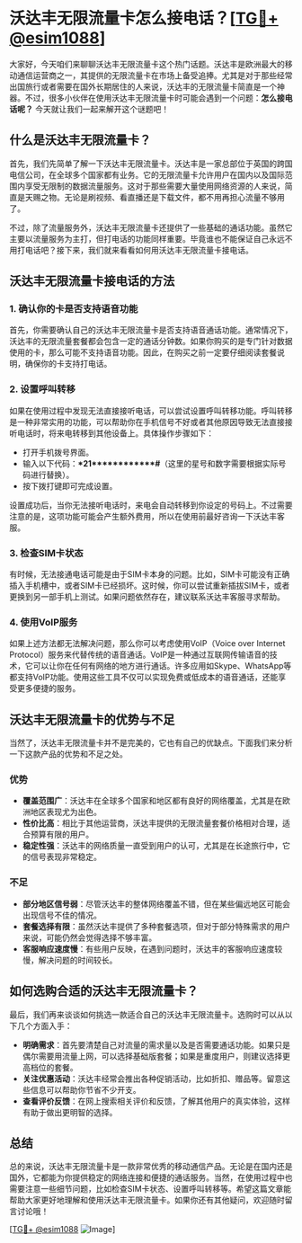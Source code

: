 # 沃达丰无限流量卡怎么接电话？[[TG💪+ @esim1088](https://t.me/s/esim1088)]

大家好，今天咱们来聊聊沃达丰无限流量卡这个热门话题。沃达丰是欧洲最大的移动通信运营商之一，其提供的无限流量卡在市场上备受追捧。尤其是对于那些经常出国旅行或者需要在国外长期居住的人来说，沃达丰的无限流量卡简直是一个神器。不过，很多小伙伴在使用沃达丰无限流量卡时可能会遇到一个问题：**怎么接电话呢？** 今天就让我们一起来解开这个谜题吧！

## 什么是沃达丰无限流量卡？

首先，我们先简单了解一下沃达丰无限流量卡。沃达丰是一家总部位于英国的跨国电信公司，在全球多个国家都有业务。它的无限流量卡允许用户在国内以及国际范围内享受无限制的数据流量服务。这对于那些需要大量使用网络资源的人来说，简直是天赐之物。无论是刷视频、看直播还是下载文件，都不用再担心流量不够用了。

不过，除了流量服务外，沃达丰无限流量卡还提供了一些基础的通话功能。虽然它主要以流量服务为主打，但打电话的功能同样重要。毕竟谁也不能保证自己永远不用打电话吧？接下来，我们就来看看如何用沃达丰无限流量卡接电话。

## 沃达丰无限流量卡接电话的方法

### 1. 确认你的卡是否支持语音功能

首先，你需要确认自己的沃达丰无限流量卡是否支持语音通话功能。通常情况下，沃达丰的无限流量套餐都会包含一定的通话分钟数。如果你购买的是专门针对数据使用的卡，那么可能不支持语音功能。因此，在购买之前一定要仔细阅读套餐说明，确保你的卡支持打电话。

### 2. 设置呼叫转移

如果在使用过程中发现无法直接接听电话，可以尝试设置呼叫转移功能。呼叫转移是一种非常实用的功能，可以帮助你在手机信号不好或者其他原因导致无法直接接听电话时，将来电转移到其他设备上。具体操作步骤如下：

- 打开手机拨号界面。
- 输入以下代码：**\*21\*\*\*\*\*\*\*\*\*\*\*\*#**（这里的星号和数字需要根据实际号码进行替换）。
- 按下拨打键即可完成设置。

设置成功后，当你无法接听电话时，来电会自动转移到你设定的号码上。不过需要注意的是，这项功能可能会产生额外费用，所以在使用前最好咨询一下沃达丰客服。

### 3. 检查SIM卡状态

有时候，无法接通电话可能是由于SIM卡本身的问题。比如，SIM卡可能没有正确插入手机槽中，或者SIM卡已经损坏。这时候，你可以尝试重新插拔SIM卡，或者更换到另一部手机上测试。如果问题依然存在，建议联系沃达丰客服寻求帮助。

### 4. 使用VoIP服务

如果上述方法都无法解决问题，那么你可以考虑使用VoIP（Voice over Internet Protocol）服务来代替传统的语音通话。VoIP是一种通过互联网传输语音的技术，它可以让你在任何有网络的地方进行通话。许多应用如Skype、WhatsApp等都支持VoIP功能。使用这些工具不仅可以实现免费或低成本的语音通话，还能享受更多便捷的服务。

## 沃达丰无限流量卡的优势与不足

当然了，沃达丰无限流量卡并不是完美的，它也有自己的优缺点。下面我们来分析一下这款产品的优势和不足之处。

### 优势

- **覆盖范围广**：沃达丰在全球多个国家和地区都有良好的网络覆盖，尤其是在欧洲地区表现尤为出色。
- **性价比高**：相比于其他运营商，沃达丰提供的无限流量套餐价格相对合理，适合预算有限的用户。
- **稳定性强**：沃达丰的网络质量一直受到用户的认可，尤其是在长途旅行中，它的信号表现非常稳定。

### 不足

- **部分地区信号弱**：尽管沃达丰的整体网络覆盖不错，但在某些偏远地区可能会出现信号不佳的情况。
- **套餐选择有限**：虽然沃达丰提供了多种套餐选项，但对于部分特殊需求的用户来说，可能仍然会觉得选择不够丰富。
- **客服响应速度慢**：有些用户反映，在遇到问题时，沃达丰的客服响应速度较慢，解决问题的时间较长。

## 如何选购合适的沃达丰无限流量卡？

最后，我们再来谈谈如何挑选一款适合自己的沃达丰无限流量卡。选购时可以从以下几个方面入手：

- **明确需求**：首先要清楚自己对流量的需求量以及是否需要通话功能。如果只是偶尔需要用流量上网，可以选择基础版套餐；如果是重度用户，则建议选择更高档位的套餐。
- **关注优惠活动**：沃达丰经常会推出各种促销活动，比如折扣、赠品等。留意这些信息可以帮助你节省不少开支。
- **查看评价反馈**：在网上搜索相关评价和反馈，了解其他用户的真实体验，这样有助于做出更明智的选择。

## 总结

总的来说，沃达丰无限流量卡是一款非常优秀的移动通信产品。无论是在国内还是国外，它都能为你提供稳定的网络连接和便捷的通话服务。当然，在使用过程中也需要注意一些细节问题，比如检查SIM卡状态、设置呼叫转移等。希望这篇文章能帮助大家更好地理解和使用沃达丰无限流量卡。如果你还有其他疑问，欢迎随时留言讨论哦！

[[TG💪+ @esim1088](https://t.me/s/esim1088) ![Image](https://i.postimg.cc/4NQfJmqS/Snipaste-2025-05-13-00-14-12.png)]
